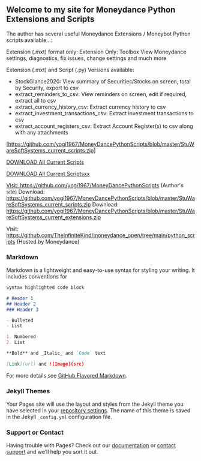## Welcome to my site for Moneydance Python Extensions and Scripts

The author has several useful Moneydance Extensions / Moneybot Python scripts available...:

Extension (.mxt) format only:
Extension Only: Toolbox                 View Moneydance settings, diagnostics, fix issues, change settings and much more

Extension (.mxt) and Script (.py) Versions available:
- StockGlance2020: View summary of Securities/Stocks on screen, total by Security, export to csv 
- extract_reminders_to_csv: View reminders on screen, edit if required, extract all to csv
- extract_currency_history_csv: Extract currency history to csv
- extract_investment_transactions_csv: Extract investment transactions to csv
- extract_account_registers_csv: Extract Account Register(s) to csv along with any attachments

[https://github.com/yogi1967/MoneyDancePythonScripts/blob/master/StuWareSoftSystems_current_scripts.zip]

<a href="../master/StuWareSoftSystems_current_scripts.zip" download="download">DOWNLOAD All Current Scripts
  
<a href="https://github.com/yogi1967/MoneyDancePythonScripts/blob/master/StuWareSoftSystems_current_scripts.zip" download="download">DOWNLOAD All Current Scriptsxx

Visit: https://github.com/yogi1967/MoneyDancePythonScripts (Author's site)
Download: https://github.com/yogi1967/MoneyDancePythonScripts/blob/master/StuWareSoftSystems_current_scripts.zip
Download: https://github.com/yogi1967/MoneyDancePythonScripts/blob/master/StuWareSoftSystems_current_extensions.zip

Visit: https://github.com/TheInfiniteKind/moneydance_open/tree/main/python_scripts (Hosted by Moneydance)





### Markdown

Markdown is a lightweight and easy-to-use syntax for styling your writing. It includes conventions for

```markdown
Syntax highlighted code block

# Header 1
## Header 2
### Header 3

- Bulleted
- List

1. Numbered
2. List

**Bold** and _Italic_ and `Code` text

[Link](url) and ![Image](src)
```

For more details see [GitHub Flavored Markdown](https://guides.github.com/features/mastering-markdown/).

### Jekyll Themes

Your Pages site will use the layout and styles from the Jekyll theme you have selected in your [repository settings](https://github.com/yogi1967/MoneyDancePythonScripts/settings). The name of this theme is saved in the Jekyll `_config.yml` configuration file.

### Support or Contact

Having trouble with Pages? Check out our [documentation](https://docs.github.com/categories/github-pages-basics/) or [contact support](https://github.com/contact) and we’ll help you sort it out.
